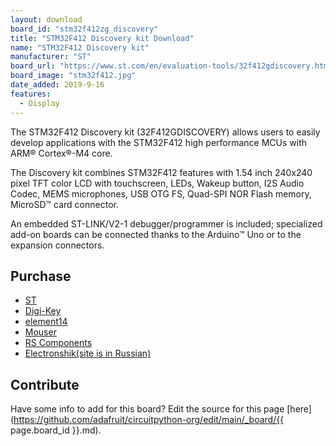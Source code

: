 ```yaml
---
layout: download
board_id: "stm32f412zg_discovery"
title: "STM32F412 Discovery kit Download"
name: "STM32F412 Discovery kit"
manufacturer: "ST"
board_url: "https://www.st.com/en/evaluation-tools/32f412gdiscovery.html"
board_image: "stm32f412.jpg"
date_added: 2019-9-16
features:
  - Display
---
```


The STM32F412 Discovery kit (32F412GDISCOVERY) allows users to easily develop applications with the STM32F412 high performance MCUs with ARM® Cortex®-M4 core.

The Discovery kit combines STM32F412 features with 1.54 inch 240x240 pixel TFT color LCD with touchscreen, LEDs, Wakeup button, I2S Audio Codec, MEMS microphones, USB OTG FS, Quad-SPI NOR Flash memory, MicroSD™ card connector.

An embedded ST-LINK/V2-1 debugger/programmer is included; specialized add-on boards can be connected thanks to the Arduino™ Uno or to the expansion connectors.

## Purchase
* [ST](https://www.st.com/en/evaluation-tools/32f412gdiscovery.html)
* [Digi-Key](https://www.digikey.com/products/en?WT.z_cid=sp_497_0928_buynow&Enterprise=44&lang=en&Vendor=497&mpart=STM32F412G-DISCO)
* [element14](https://nz.element14.com/stmicroelectronics/stm32f412g-disco/dev-board-arm-cortex-m4-mcu/dp/2664593?ost=STM32F412G-DISCO&CMP=GRHS-1000962&ddkey=https%3ASearch)
* [Mouser](https://www.mouser.com/ProductDetail/STMicroelectronics/STM32F412G-DISCO?qs=%2Fha2pyFadujxcn39gZUbxVHiujvGbqjGwP%2F30QlZCd4Sdl12itu%2FNA%3D%3D)
* [RS Components](https://nz.rs-online.com/web/p/processor-microcontroller-development-kits/1231065/?relevancy-data=636F3D3126696E3D4931384E53656172636847656E65726963266C753D656E266D6D3D6D61746368616C6C7061727469616C26706D3D5E5B5C707B4C7D5C707B4E647D2D2C2F255C2E5D2B2426706F3D31313326736E3D592673723D2673743D4B4559574F52445F53494E474C455F414C5048415F4E554D455249432673633D592677633D4E4F4E45267573743D53544D333246343132472D444953434F267374613D53544D333246343132472D444953434F26&searchHistory=%7B%22enabled%22%3Atrue%7D)
* [Electronshik(site is in Russian)](https://www.electronshik.ru/item/ST/STM32F412G-DISCO)

## Contribute

Have some info to add for this board? Edit the source for this page [here](https://github.com/adafruit/circuitpython-org/edit/main/_board/{{ page.board_id }}.md).
